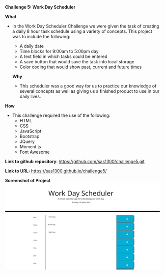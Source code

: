 **Challenge 5:  Work Day Scheduler**

**What**
* In the Work Day Scheduler Challenge we were given the task of creating a daily 8 hour task schedule using a variety of concepts. This project was to include the following:
    * A daily date 
    * Time blocks for 9:00am to 5:00pm day
    * A text field in which tasks could be entered
    * A save button that would save the task into local storage
    * Color coding that would show past, current and future times

    **Why**
    * This scheduler was a good way for us to practice our knowledge of several concepts as well as giving us a finished product to use in our daily lives. 

**How**
* This challenge required the use of the following:
    * HTML
    * CSS
    * JavaScript
    * Bootstrap
    * JQuery
    * Moment.js
    * Font Awesome


**Link to github repository**:  https://github.com/sas1300/challenge5.git

**Link to URL:**  https://sas1300.github.io/challenge5/

**Screenshot of Project**
![Image](./assets/Screenshot.jpg) 